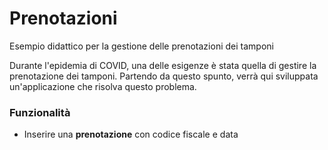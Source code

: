 # Prenotazioni
Esempio didattico per la gestione delle prenotazioni dei tamponi

Durante l'epidemia di COVID, una delle esigenze è stata quella di gestire la prenotazione dei tamponi. 
Partendo da questo spunto, verrà qui sviluppata un'applicazione che risolva questo problema.

### Funzionalità
- Inserire una **prenotazione** con codice fiscale e data
